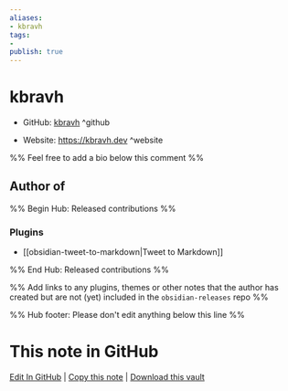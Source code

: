 ```yaml
---
aliases:
- kbravh
tags:
- 
publish: true
---
```


# kbravh

- GitHub: [kbravh](https://github.com/kbravh/) ^github
<!-- - Discord: `@` ^discord-->
- Website: <https://kbravh.dev> ^website
<!-- - [[Publish sites|Publish site]]: ^publish-->

%% Feel free to add a bio below this comment %%


## Author of

%% Begin Hub: Released contributions %%
### Plugins
- [[obsidian-tweet-to-markdown|Tweet to Markdown]]

%% End Hub: Released contributions %%

%% Add links to any plugins, themes or other notes that the author has created but are not (yet) included in the `obsidian-releases` repo %%

<!--
### Unlisted plugins

- 
-->

<!--
### Others

- 
-->

<!--
## Sponsor this author

- [[GitHub sponsors]]: [Sponsor @kbravh on GitHub Sponsors](https://github.com/sponsors/kbravh) ^github-sponsor
- [[Buy me a coffee]]: ^buy-me-a-coffee
- [[PayPal]]: ^paypal
- [[Patreon]]: ^patreon

-->

<!--
## Follow this author

- [[YouTube Channels|On YouTube]]: ^youtube
- Twitter: ^twitter
- ...
-->

%% Hub footer: Please don't edit anything below this line %%

# This note in GitHub

<span class="git-footer">[Edit In GitHub](https://github.dev/obsidian-community/obsidian-hub/blob/main/01%20-%20Community/People/kbravh.md "git-hub-edit-note") | [Copy this note](https://raw.githubusercontent.com/obsidian-community/obsidian-hub/main/01%20-%20Community/People/kbravh.md "git-hub-copy-note") | [Download this vault](https://github.com/obsidian-community/obsidian-hub/archive/refs/heads/main.zip "git-hub-download-vault") </span>
